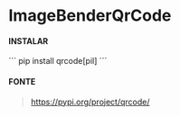 # ImageBenderQrCode

#### INSTALAR
´´´
pip install qrcode[pil]
´´´

#### FONTE
> https://pypi.org/project/qrcode/